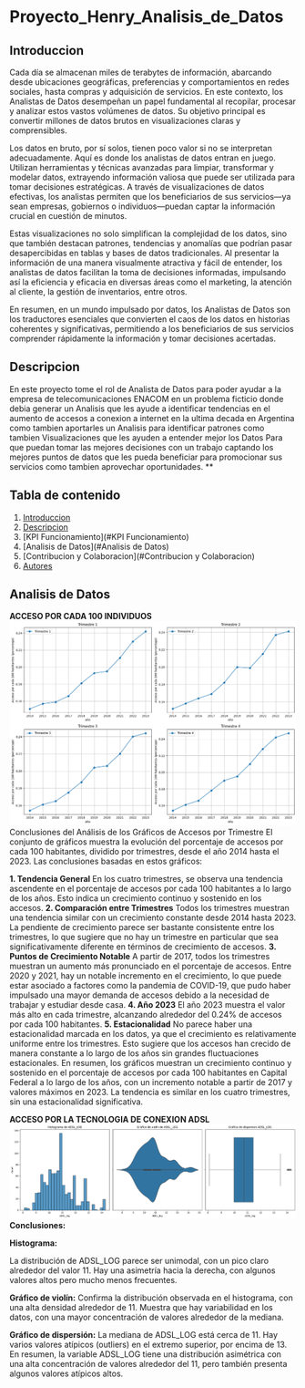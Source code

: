 # Proyecto_Henry_Analisis_de_Datos
## Introduccion
Cada día se almacenan miles de terabytes de información, abarcando desde ubicaciones geográficas, preferencias y comportamientos en redes sociales, 
hasta compras y adquisición de servicios. En este contexto, los Analistas de Datos desempeñan un papel fundamental al recopilar, procesar y analizar 
estos vastos volúmenes de datos. Su objetivo principal es convertir millones de datos brutos en visualizaciones claras y comprensibles.

Los datos en bruto, por sí solos, tienen poco valor si no se interpretan adecuadamente. Aquí es donde los analistas de datos entran en juego. Utilizan 
herramientas y técnicas avanzadas para limpiar, transformar y modelar datos, extrayendo información valiosa que puede ser utilizada para tomar decisiones 
estratégicas. A través de visualizaciones de datos efectivas, los analistas permiten que los beneficiarios de sus servicios—ya sean empresas, gobiernos o 
individuos—puedan captar la información crucial en cuestión de minutos.

Estas visualizaciones no solo simplifican la complejidad de los datos, sino que también destacan patrones, tendencias y anomalías que podrían pasar desapercibidas 
en tablas y bases de datos tradicionales. Al presentar la información de una manera visualmente atractiva y fácil de entender, los analistas de datos facilitan 
la toma de decisiones informadas, impulsando así la eficiencia y eficacia en diversas áreas como el marketing, la atención al cliente, la gestión de inventarios, 
entre otros.

En resumen, en un mundo impulsado por datos, los Analistas de Datos son los traductores esenciales que convierten el caos de los datos en historias coherentes y 
significativas, permitiendo a los beneficiarios de sus servicios comprender rápidamente la información y tomar decisiones acertadas.
## Descripcion
En este proyecto tome el rol de Analista de Datos para poder ayudar a la empresa de telecomunicaciones ENACOM en un problema ficticio donde debia
generar un Analisis que les ayude a identificar tendencias en el aumento de accesos a conexion a internet en la ultima decada en Argentina
como tambien aportarles un Analisis para identificar patrones como tambien Visualizaciones que les ayuden a entender mejor los Datos
Para que puedan tomar las mejores decisiones con un trabajo captando los mejores puntos de datos que les pueda beneficiar para promocionar
sus servicios como tambien aprovechar oportunidades.
**

## Tabla de contenido 
1. [Introduccion](#Introduccion)
2. [Descripcion](#Descripcion)
3. [KPI Funcionamiento](#KPI Funcionamiento)
4. [Analisis de Datos](#Analisis de Datos)
5. [Contribucion y Colaboracion](#Contribucion y Colaboracion)
6. [Autores](#Autores)

## Analisis de Datos
**ACCESO POR CADA 100 INDIVIDUOS**
![Accesos por cada 100 hogares](Imagenes/Trimestres_acceso_por_hab.png)
Conclusiones del Análisis de los Gráficos de Accesos por Trimestre
El conjunto de gráficos muestra la evolución del porcentaje de accesos por cada 100 habitantes, dividido por trimestres, desde el año 2014 hasta el 2023. Las conclusiones basadas en estos gráficos:

**1. Tendencia General**
En los cuatro trimestres, se observa una tendencia ascendente en el porcentaje de accesos por cada 100 habitantes a lo largo de los años. Esto indica un crecimiento continuo y sostenido en los accesos.
**2. Comparación entre Trimestres**
Todos los trimestres muestran una tendencia similar con un crecimiento constante desde 2014 hasta 2023.
La pendiente de crecimiento parece ser bastante consistente entre los trimestres, lo que sugiere que no hay un trimestre en particular que sea significativamente diferente en términos de crecimiento de accesos.
**3. Puntos de Crecimiento Notable**
A partir de 2017, todos los trimestres muestran un aumento más pronunciado en el porcentaje de accesos.
Entre 2020 y 2021, hay un notable incremento en el crecimiento, lo que puede estar asociado a factores como la pandemia de COVID-19, que pudo haber impulsado una mayor demanda de accesos debido a la necesidad de trabajar y estudiar desde casa.
**4. Año 2023**
El año 2023 muestra el valor más alto en cada trimestre, alcanzando alrededor del 0.24% de accesos por cada 100 habitantes.
**5. Estacionalidad**
No parece haber una estacionalidad marcada en los datos, ya que el crecimiento es relativamente uniforme entre los trimestres. Esto sugiere que los accesos han crecido de manera constante a lo largo de los años sin grandes fluctuaciones estacionales.
En resumen, los gráficos muestran un crecimiento continuo y sostenido en el porcentaje de accesos por cada 100 habitantes en Capital Federal a lo largo de los años, con un incremento notable a partir de 2017 y valores máximos en 2023. La tendencia es similar en los cuatro trimestres, sin una estacionalidad significativa.

**ACCESO POR LA TECNOLOGIA DE CONEXION ADSL**
![Acceso a la tecnología](Imagenes/acceso_tecnologia.png)
**Conclusiones:**

**Histograma:**

La distribución de ADSL_LOG parece ser unimodal, con un pico claro alrededor del valor 11. Hay una asimetría hacia la derecha, con algunos valores altos pero mucho menos frecuentes.

**Gráfico de violín:**
Confirma la distribución observada en el histograma, con una alta densidad alrededor de 11. Muestra que hay variabilidad en los datos, con una mayor concentración de valores alrededor de la mediana.

**Gráfico de dispersión:**
La mediana de ADSL_LOG está cerca de 11. Hay varios valores atípicos (outliers) en el extremo superior, por encima de 13.
En resumen, la variable ADSL_LOG tiene una distribución asimétrica con una alta concentración de valores alrededor del 11, pero también presenta algunos valores atípicos altos.
